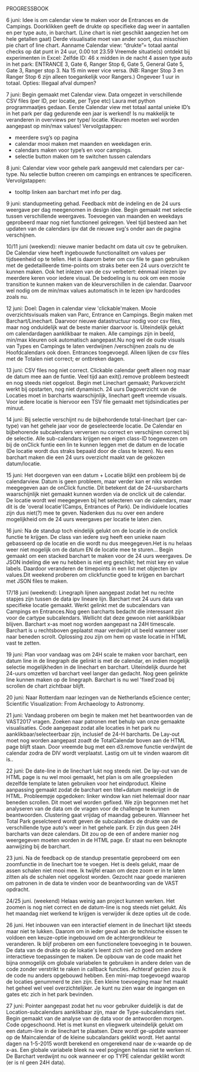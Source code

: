 
PROGRESSBOOK

6 juni:
Idee is om calendar view te maken voor de Entrances en de Campings.
Doorklikken geeft de drukte op specifieke dag weer in aantallen en per type auto, in barchart. (Line chart is niet geschikt aangezien het om hele getallen gaat)
Derde visualisatie moet van ander soort, dus misschien pie chart of line chart. 
Aanname Calendar view: “drukte”= totaal aantal checks op dat punt in 24 uur, 0.00 tot 23.59
Vreemde situatie(s) ontdekt bij experimenten in Excel:
Zelfde ID: 46 x midden in de nacht 4 assen type auto in het park: 
ENTRANCE 3, Gate 6, Ranger Stop 6, Gate 5, General Gate 5, Gate 3, Ranger stop 3. Na 15 min weer vice versa. (NB: Ranger Stop 3 en Ranger Stop 6 zijn alleen toegankelijk voor Rangers.)
Ongeveer 1 uur in totaal. Opties: Illegaal afval dumpen?

7 juni:
Begin gemaakt met Calendar view. 
Data omgezet in verschillende CSV files (per ID, per locatie, per Type etc) Laura met python programmaatjes gedaan.
Eerste Calendar view met totaal aantal unieke ID’s in het park per dag gedurende een jaar is werkend! Is nu makkelijk te veranderen in overviews per type/ locatie.
Kleuren moeten wel worden aangepast op min/max values!
Vervolgstappen:
- meerdere svg’s op pagina
- calendar mooi maken met maanden en weekdagen erin.
- calendars maken voor type’s en voor campings.
- selectie button maken om te switchen tussen calendars

8 juni:
Calendar view voor gehele park aangevuld met calendars per car-type.
Nu selectie button creeren om campings en entrances te specificeren.
Vervolgstappen: 
- tooltip linken aan barchart met info per dag.

9 juni:
standupmeeting gehad. Feedback mbt de indeling en de 24 uurs weergave per dag meegenomen in design idee. Begin gemaakt met selectie tussen verschillende weergaves. Toevoegen van maanden en weekdays geprobeerd maar nog niet functioneel gekregen. Veel tijd besteed aan het updaten van de calendars ipv dat de nieuwe svg's onder aan de pagina verschijnen.

10/11 juni (weekend):
nieuwe manier bedacht om data uit csv te gebruiken. De Calendar view heeft ingebouwde functionaliteit om values per tijdseenheid op te tellen. Het is daarom beter om csv file te gaan gebruiken met de gedetailleerde time-points om straks beter een 24 uurs overzicht te kunnen maken.
Ook het inlezen van de csv verbetert: éénmaal inlezen ipv meerdere keren voor iedere visual. De bedoeling is nu ook om een mooie transition te kunnen maken van de kleurverschillen in de calendar. Daarvoor wel nodig om de min/max values automatisch in te lezen ipv hardcodes zoals nu.

12 juni:
Doel: Dagen in calendar view 'clickable'maken. Mooie overzichtsvisuals maken van Parc, Entrance en Campings. Begin maken met Barchart/Linechart.
Daarvoor nieuwe datastructuur nodig voor csv files, maar nog onduidelijk wat de beste manier daarvoor is.
Uiteindelijk gelukt om calendardagen aanklikbaar te maken. Alle campings zijn in beeld, min/max kleuren ook automatisch aangepast.Nu nog wel de oude visuals van Types en Campings te laten verdwijnen /verschijnen zoals nu de Hoofdcalendars ook doen.
Entrances toegevoegd. Alleen lijken de csv files met de Totalen niet correct; er ontbreken dagen. 

13 juni:
CSV files nog niet correct. Clickable calendar geeft alleen nog maar de datum mee aan de funtie. Veel tijd aan exit().remove probleem besteedt en nog steeds niet opgelost. Begin met Linechart gemaakt; Parkoverzicht werkt bij opstarten, nog niet dynamisch. 24 uurs Dagoverzicht van de Locaties moet in barcharts waarschijnlijk, linechart geeft vreemde visuals. Voor iedere locatie is hiervoor een TSV file gemaakt met tijdsindicaties per minuut. 

14 juni:
Bij selectie verschijnt nu de bijbehordende total-linechart (per car-type) van het gehele jaar voor de geselecteerde locatie. 
De Calendar en bijbehorende subcalendars verversen nu correct en verschijnen correct bij de selectie.
Alle sub-calendars krijgen een eigen class-ID toegewezen om bij de onClick funtie een lin te kunnen leggen met de datum en de locatie (De locatie wordt dus straks bepaald door de class te lezen).
Nu een barchart maken die een 24 uurs overzicht maakt van de gekozen datum/locatie.

15 juni:
Het doorgeven van een datum + Locatie blijkt een probleem bij de calendarview. Datum is geen probleem, maar verder kan er niks worden meegegeven aan de onClick functie. Dit betekent dat de 24-uursbarcharts waarschijnlijk niet gemaakt kunnen worden via de onclick uit de calendar. De locatie wordt wel meegegeven bij het selecteren van de calendars, maar dit is de 'overal locatie'(Camps, Entrances of Park). De individuele locaties zijn dus niet(?) mee te geven. Nadenken dus nu over een andere mogelijkheid om de 24 uurs weergaves per locatie te laten zien.

16 juni:
Na de standup toch eindelijk gelukt om de locatie in de onclick functie te krijgen. De class van iedere svg heeft een unieke naam gebasseerd op de locatie en die wordt nu dus meegegeven.Het is nu helaas weer niet mogelijk om de datum EN de locatie mee te sturen... Begin gemaakt om een stacked barchart te maken voor de 24 uurs weergaves. De JSON indeling die we nu hebben is niet erg geschikt; het mist key en value labels. Daardoor veranderen de timepoints in een list met objecten ipv values.Dit weekend proberen om clickfunctie goed te krijgen en barchart met JSON files te maken.

17/18 juni (weekend):
Linegraph lijnen aangepast zodat het nu rechte stapjes zijn tussen de data ipv lineare lijn. Barchart met 24 uurs data van specifieke locatie gemaakt. Werkt gelinkt met de subcalendars van Campings en Entrances.Nog geen barcharts bedacht die interessant zijn voor de cartype subcalendars. Wellicht dat deze gewoon niet aanklikbaar blijven. 
Barchart x-as moet nog worden aangepast na 24H timescale. Barchart is u rechtsboven geplaatst maar verdwijnt uit beeld wanneer user naar beneden scrolt. Oplossing zou zijn om hem op vaste locatie in HTML vast te zetten.

19 juni:
Plan voor vandaag was om 24H scale te maken voor barchart, een datum line in de linegraph die gelinkt is met de calendar, en indien mogelijk selectie mogelijkheden in de linechart en barchart.
Uiteindelijk duurde het 24-uurs omzetten vd barchart veel langer dan gedacht. Nog geen gelinkte line kunnen maken op de linegraph. Barchart is nu wel 'fixed'zoad bij scrollen de chart zichtbaar blijft.

20 juni:
Naar Rotterdam naar lezingen van de Netherlands eScience center; Scientific Visualization: From Archaeology to Astronomy.

21 juni:
Vandaag proberen om begin te maken met het beantwoorden van de VAST2017 vragen. Zoeken naar patronen met behulp van onze gemaakte visualisaties. Code aangepast zodat alle locaties in het park nu aanklikbaar/selecteerbaar zijn, inclusief de 24-H barcharts. De Lay-out moet nog worden aangepast zoadt de TotalCalendar boven aan de HTML page blijft staan. Door vreemde bug met een d3.remove functie verdwijnt de calendar zodra de DIV wordt verplaatst. Lastig om uit te vinden waarom dit is..

22 juni:
De date-line in de linechart lukt nog steeds niet. De lay-out van de HTML page is nu wel mooi gemaakt, het plan is om alle groepsleden dezelfde template te laten gebruiken voor het eindproduct. Kleine aanpassing gemaakt zodat de barchart een titel+datum meekrijgt in de HTML.
Probleempje opgedoken: linker window kan niet helemaal door naar beneden scrollen. Dit moet wel worden gefixed. We zijn begonnen met het analyseren van de data om de vragen voor de challenge te kunnen beantwoorden. Clustering gaat vrijdag of maandag gebeuren.
Wanneer het Total Park geselcteerd wordt geven de subcalandars de drukte van de verschillende type auto's weer in het gehele park. Er zijn dus geen 24H barcharts van deze calendars. Dit zou op de een of andere manier nog weergegeven moeten worden in de HTML page. Er staat nu een beknopte aanwijzing bij de barchart.

23 juni.
Na de feedback op de standup presentatie geprobeerd om een zoomfunctie in de linechart toe te voegen. Het is deels gelukt, maar de assen schalen niet mooi mee. Ik twijfel eraan om deze zoom er in te laten zitten als de schalen niet opgelost worden. Gezocht naar goede manieren om patronen in de data te vinden voor de beantwoording van de VAST opdracht.

24/25 juni. (weekend)
Helaas weinig aan project kunnen werken. Het zoomen is nog niet correct en de datum-line is nog steeds niet gelukt. Als het maandag niet werkend te krijgen is verwijder ik deze opties uit de code.

26 juni.
Het inbouwen van een interactief element in de linechart lijkt steeds maar niet te lukken. Daarom om in ieder geval aan de technische eissen te voldoen een keuze-optie ingebouwd om de achtergrondkleur te veranderen. Ik blijf proberen om een functionelere toevoeging in te bouwen. De data van de drukte op de lokatie's leent zich niet zo goed om andere interactieve toepassingen te maken. De opbouw van de code maakt het bijna onmogelijk om globale variabelen te gebruiken in andere delen van de code zonder verstrikt te raken in callback functies. Achteraf gezien zou ik de code nu anders opgebouwd hebben.
Een mini-map toegevoegd waarop de locaties genummerd te zien zijn. Een kleine toevoeging maar het maakt het geheel wel veel overzichtelijker. Je kunt nu zien waar de ingangen en gates etc zich in het park bevinden.

27 juni:
Pointer aangepast zodat het nu voor gebruiker duidelijk is dat de Location-subcalendars aanklikbaar zijn, maar de Type-subcalendars niet. Begin gemaakt van de analyse van de data voor de antwoorden morgen. Code opgeschoond. Het is met kunst en vliegwerk uiteindelijk gelukt om een datum-line in de linechart te plaatsen. Deze wordt ge-update wanneer op de Maincalendar of de kleine subcalandars geklikt wordt. Het aantal dagen na 1-5-2015 wordt berekend en omgerekend naar de x-waarde op de x-as. Een globale variabele bleek na veel pogingen helaas niet te werken nl. De Barchart verdwijnt nu ook wanneer er op TYPE calendar geklikt wordt (er is nl geen 24H data). 
